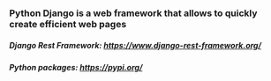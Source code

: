 ### Python Django is a web framework that allows to quickly create efficient web pages

##### Django Rest Framework: https://www.django-rest-framework.org/
##### Python packages: https://pypi.org/

